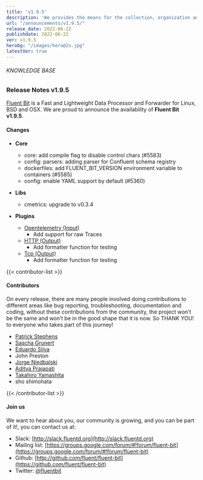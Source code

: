 ```yaml
---
title: 'v1.9.5'
description: 'We provides the means for the collection, organization and computerized retrieval of knowledge and Lightweight Data Forwarder for Linux, BSD, macOS and Windows.'
url: "/announcements/v1.9.5/"
release_date: 2022-06-22
publishdate: 2022-06-22
ver: v1.9.5
herobg: "/images/hero@2x.jpg"
latestVer: true
---
```


###### KNOWLEDGE BASE

### Release Notes v1.9.5

[Fluent Bit](https://fluentbit.io) is a Fast and Lightweight Data Processor and Forwarder for Linux, BSD and OSX. We are proud to announce the availability of **Fluent Bit v1.9.5**.

#### Changes

 - __Core__
   - core: add compile flag to disable control chars (#5583)
   - config: parsers: adding parser for Confluent schema registry
   - dockerfiles: add FLUENT_BIT_VERSION environment variable to containers (#5585)
   - config: enable YAML support by default (#5360)

 - __Libs__
   - cmetrics: upgrade to v0.3.4

 - __Plugins__
   - [Opentelemetry (Input)](https://docs.fluentbit.io/manual/1.9/pipeline/inputs/opentelemetry/)
      - Add support for raw Traces
   - [HTTP (Output)](https://docs.fluentbit.io/manual/1.9/pipeline/outputs/http/)
      - Add formatter function for testing
   - [Tcp (Output)](https://docs.fluentbit.io/manual/1.9/pipeline/outputs/tcp/)
      - Add formatter function for testing

{{< contributor-list >}}

#### Contributors

On every release, there are many people involved doing contributions to different areas like bug reporting, troubleshooting, documentation and coding, without these contributions from the community, the project won’t be the same and won’t be in the good shape that it is now. So THANK YOU! to everyone who takes part of this journey!


- [Patrick Stephens](https://github.com/patrick-stephens)
- [Sascha Grunert](https://github.com/saschagrunert)
- [Eduardo Silva](https://github.com/edsiper)
- John Preston
- [Jorge Niedbalski](https://github.com/niedbalski)
- [Aditya Prajapati](https://github.com/Syn3rman)
- [Takahiro Yamashita](https://github.com/nokute78)
- sho shimohata

{{< /contributor-list >}}

#### Join us

We want to hear about you, our community is growing, and you can be part of it!, you can contact us at:

* Slack: [http://slack.fluentd.org](http://slack.fluentd.org)
* Mailing list: [https://groups.google.com/forum/#!forum/fluent-bit](https://groups.google.com/forum/#!forum/fluent-bit)
* Github: [http://github.com/fluent/fluent-bit](https://github.com/fluent/fluent-bit)
* Twitter: [@fluentbit](https://twitter.com/fluentbit)